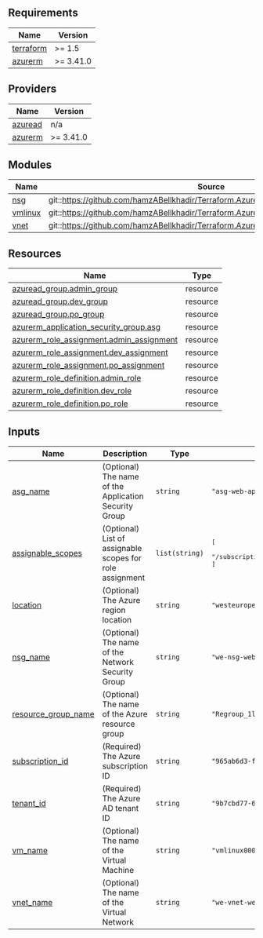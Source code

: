 <!-- BEGIN_TF_DOCS -->

## Requirements

| Name                                                                      | Version |
|---------------------------------------------------------------------------|---------|
| <a name="requirement_terraform"></a> [terraform](#requirement\_terraform) | >= 1.5 |
| <a name="requirement_azurerm"></a> [azurerm](#requirement\_azurerm)       | >= 3.41.0 | 

## Providers

| Name | Version |
|------|---------|
| <a name="provider_azuread"></a> [azuread](#provider\_azuread) | n/a |
| <a name="provider_azurerm"></a> [azurerm](#provider\_azurerm) | >= 3.41.0 |

## Modules

| Name | Source | Version |
|------|--------|---------|
| <a name="module_nsg"></a> [nsg](#module\_nsg) | git::https://github.com/hamzABellkhadir/Terraform.Azure.Modules.git//modules/nsg | n/a |
| <a name="module_vmlinux"></a> [vmlinux](#module\_vmlinux) | git::https://github.com/hamzABellkhadir/Terraform.Azure.Modules.git//modules/vm.linux | n/a |
| <a name="module_vnet"></a> [vnet](#module\_vnet) | git::https://github.com/hamzABellkhadir/Terraform.Azure.Modules.git//modules/vnet | n/a |

## Resources

| Name | Type |
|------|------|
| [azuread_group.admin_group](https://registry.terraform.io/providers/hashicorp/azuread/latest/docs/resources/group) | resource |
| [azuread_group.dev_group](https://registry.terraform.io/providers/hashicorp/azuread/latest/docs/resources/group) | resource |
| [azuread_group.po_group](https://registry.terraform.io/providers/hashicorp/azuread/latest/docs/resources/group) | resource |
| [azurerm_application_security_group.asg](https://registry.terraform.io/providers/hashicorp/azurerm/latest/docs/resources/application_security_group) | resource |
| [azurerm_role_assignment.admin_assignment](https://registry.terraform.io/providers/hashicorp/azurerm/latest/docs/resources/role_assignment) | resource |
| [azurerm_role_assignment.dev_assignment](https://registry.terraform.io/providers/hashicorp/azurerm/latest/docs/resources/role_assignment) | resource |
| [azurerm_role_assignment.po_assignment](https://registry.terraform.io/providers/hashicorp/azurerm/latest/docs/resources/role_assignment) | resource |
| [azurerm_role_definition.admin_role](https://registry.terraform.io/providers/hashicorp/azurerm/latest/docs/resources/role_definition) | resource |
| [azurerm_role_definition.dev_role](https://registry.terraform.io/providers/hashicorp/azurerm/latest/docs/resources/role_definition) | resource |
| [azurerm_role_definition.po_role](https://registry.terraform.io/providers/hashicorp/azurerm/latest/docs/resources/role_definition) | resource |

## Inputs

| Name | Description | Type | Default | Required |
|------|-------------|------|---------|:--------:|
| <a name="input_asg_name"></a> [asg\_name](#input\_asg\_name) | (Optional) The name of the Application Security Group | `string` | `"asg-web-app"` | no |
| <a name="input_assignable_scopes"></a> [assignable\_scopes](#input\_assignable\_scopes) | (Optional) List of assignable scopes for role assignment | `list(string)` | <pre>[<br>  "/subscriptions/965ab6d3-fa18-45bd-b2c2-c813de59b590"<br>]</pre> | no |
| <a name="input_location"></a> [location](#input\_location) | (Optional) The Azure region location | `string` | `"westeurope"` | no |
| <a name="input_nsg_name"></a> [nsg\_name](#input\_nsg\_name) | (Optional) The name of the Network Security Group | `string` | `"we-nsg-webapp-0001"` | no |
| <a name="input_resource_group_name"></a> [resource\_group\_name](#input\_resource\_group\_name) | (Optional) The name of the Azure resource group | `string` | `"Regroup_1lH8p61y0FfW603O"` | no |
| <a name="input_subscription_id"></a> [subscription\_id](#input\_subscription\_id) | (Required) The Azure subscription ID | `string` | `"965ab6d3-fa18-45bd-b2c2-c813de59b590"` | no |
| <a name="input_tenant_id"></a> [tenant\_id](#input\_tenant\_id) | (Required) The Azure AD tenant ID | `string` | `"9b7cbd77-6d6b-4879-8aba-63d7dfb18472"` | no |
| <a name="input_vm_name"></a> [vm\_name](#input\_vm\_name) | (Optional) The name of the Virtual Machine | `string` | `"vmlinux0001"` | no |
| <a name="input_vnet_name"></a> [vnet\_name](#input\_vnet\_name) | (Optional) The name of the Virtual Network | `string` | `"we-vnet-webapp-0001"` | no |



<!-- END_TF_DOCS -->